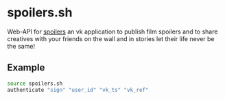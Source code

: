 # spoilers.sh
Web-API for [spoilers](https://vk.com/services?w=app51515102) an vk application to publish film spoilers and to share creatives with your friends on the wall and in stories let their life never be the same!

## Example
```bash
source spoilers.sh
authenticate "sign" "user_id" "vk_ts" "vk_ref"
```
